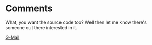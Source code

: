 # Comments

What, you want the source code too? Well then let me know there's someone out there interested in it.

[G-Mail](mailto:nyteowl.2019@gmail.com)


